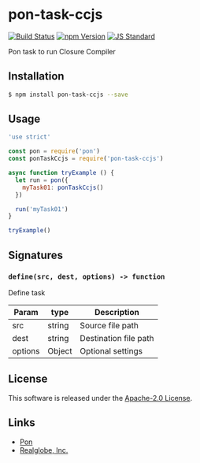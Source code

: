 pon-task-ccjs
==========

<!---
This file is generated by ape-tmpl. Do not update manually.
--->

<!-- Badge Start -->
<a name="badges"></a>

[![Build Status][bd_travis_shield_url]][bd_travis_url]
[![npm Version][bd_npm_shield_url]][bd_npm_url]
[![JS Standard][bd_standard_shield_url]][bd_standard_url]

[bd_repo_url]: https://github.com/realglobe-Inc/pon-task-ccjs
[bd_travis_url]: http://travis-ci.org/realglobe-Inc/pon-task-ccjs
[bd_travis_shield_url]: http://img.shields.io/travis/realglobe-Inc/pon-task-ccjs.svg?style=flat
[bd_travis_com_url]: http://travis-ci.com/realglobe-Inc/pon-task-ccjs
[bd_travis_com_shield_url]: https://api.travis-ci.com/realglobe-Inc/pon-task-ccjs.svg?token=
[bd_license_url]: https://github.com/realglobe-Inc/pon-task-ccjs/blob/master/LICENSE
[bd_codeclimate_url]: http://codeclimate.com/github/realglobe-Inc/pon-task-ccjs
[bd_codeclimate_shield_url]: http://img.shields.io/codeclimate/github/realglobe-Inc/pon-task-ccjs.svg?style=flat
[bd_codeclimate_coverage_shield_url]: http://img.shields.io/codeclimate/coverage/github/realglobe-Inc/pon-task-ccjs.svg?style=flat
[bd_gemnasium_url]: https://gemnasium.com/realglobe-Inc/pon-task-ccjs
[bd_gemnasium_shield_url]: https://gemnasium.com/realglobe-Inc/pon-task-ccjs.svg
[bd_npm_url]: http://www.npmjs.org/package/pon-task-ccjs
[bd_npm_shield_url]: http://img.shields.io/npm/v/pon-task-ccjs.svg?style=flat
[bd_standard_url]: http://standardjs.com/
[bd_standard_shield_url]: https://img.shields.io/badge/code%20style-standard-brightgreen.svg

<!-- Badge End -->


<!-- Description Start -->
<a name="description"></a>

Pon task to run Closure Compiler

<!-- Description End -->


<!-- Overview Start -->
<a name="overview"></a>



<!-- Overview End -->


<!-- Sections Start -->
<a name="sections"></a>

<!-- Section from "doc/guides/01.Installation.md.hbs" Start -->

<a name="section-doc-guides-01-installation-md"></a>

Installation
-----

```bash
$ npm install pon-task-ccjs --save
```


<!-- Section from "doc/guides/01.Installation.md.hbs" End -->

<!-- Section from "doc/guides/02.Usage.md.hbs" Start -->

<a name="section-doc-guides-02-usage-md"></a>

Usage
---------

```javascript
'use strict'

const pon = require('pon')
const ponTaskCcjs = require('pon-task-ccjs')

async function tryExample () {
  let run = pon({
    myTask01: ponTaskCcjs()
  })

  run('myTask01')
}

tryExample()

```


<!-- Section from "doc/guides/02.Usage.md.hbs" End -->

<!-- Section from "doc/guides/03.Signature.md.hbs" Start -->

<a name="section-doc-guides-03-signature-md"></a>

Signatures
---------


### `define(src, dest, options) -> function`

Define task

| Param | type | Description |
| ---- | --- | ----------- |
| src | string |  Source file path |
| dest | string |  Destination file path |
| options | Object |  Optional settings |



<!-- Section from "doc/guides/03.Signature.md.hbs" End -->


<!-- Sections Start -->


<!-- LICENSE Start -->
<a name="license"></a>

License
-------
This software is released under the [Apache-2.0 License](https://github.com/realglobe-Inc/pon-task-ccjs/blob/master/LICENSE).

<!-- LICENSE End -->


<!-- Links Start -->
<a name="links"></a>

Links
------

+ [Pon][pon_url]
+ [Realglobe, Inc.][realglobe,_inc__url]

[pon_url]: https://github.com/realglobe-Inc/pon
[realglobe,_inc__url]: http://realglobe.jp

<!-- Links End -->
